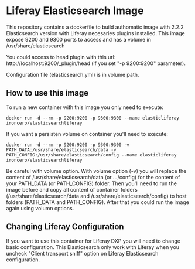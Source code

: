 # Liferay Elasticsearch Image
This repository contains a dockerfile to build authomatic image with  2.2.2 Elasticsearch version with Liferay necesaries plugins installed. This image expose 9200 and 9300 ports to access and has a volume in /usr/share/elasticsearch

You could access to head plugin with this url:
http://localhost:9200/_plugin/head (if you set "-p 9200:9200" parameter).

Configuration file (elasticsearch.yml) is in volume path.

## How to use this image
To run a new container with this image you only need to execute:

`docker run -d --rm -p 9200:9200 -p 9300:9300 --name elasticliferay ironcero/elasticsearchliferay`

If you want a persisten volume on container you'll need to execute:

`docker run -d --rm -p 9200:9200 -p 9300:9300 -v PATH_DATA:/usr/share/elasticsearch/data -v PATH_CONFIG:/usr/share/elasticsearch/config --name elasticliferay ironcero/elasticsearchliferay`

Be careful with volume option. With volume option (-v) you will replace the content of /usr/share/elasticsearch/data (or .../config) for the content of your PATH_DATA (or PATH_CONFIG) folder. Then you'll need to run the image before and copy all content of container folders (/usr/share/elasticsearch/data and /usr/share/elasticsearch/config) to host folders (PATH_DATA and PATH_CONFIG). After that you could run the image again using volumn options.

## Changing Liferay Configuration
If you want to use this container for Liferay DXP you will need to change basic configuration. This Elasticsearch only work with Liferay when you uncheck "Client transport sniff" option on Liferay Elasticsearch configuration.
